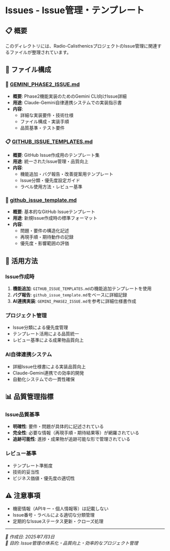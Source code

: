 # Issues - Issue管理・テンプレート

## 📋 概要
このディレクトリには、Radio-CalisthenicsプロジェクトのIssue管理に関連するファイルが整理されています。

## 📁 ファイル構成

### 🤖 [GEMINI_PHASE2_ISSUE.md](./GEMINI_PHASE2_ISSUE.md)
- **概要**: Phase2機能実装のためのGemini CLI向けIssue詳細
- **用途**: Claude-Gemini自律連携システムでの実装指示書
- **内容**: 
  - 詳細な実装要件・技術仕様
  - ファイル構成・実装手順
  - 品質基準・テスト要件

### 📋 [GITHUB_ISSUE_TEMPLATES.md](./GITHUB_ISSUE_TEMPLATES.md)
- **概要**: GitHub Issue作成用のテンプレート集
- **用途**: 統一されたIssue管理・品質向上
- **内容**:
  - 機能追加・バグ報告・改善提案用テンプレート
  - Issue分類・優先度設定ガイド
  - ラベル使用方法・レビュー基準

### 📝 [github_issue_template.md](./github_issue_template.md)
- **概要**: 基本的なGitHub Issueテンプレート
- **用途**: 新規Issue作成時の標準フォーマット
- **内容**:
  - 問題・要件の構造化記述
  - 再現手順・期待動作の記録
  - 優先度・影響範囲の評価

## 🎯 活用方法

### Issue作成時
1. **機能追加**: `GITHUB_ISSUE_TEMPLATES.md`の機能追加テンプレートを使用
2. **バグ報告**: `github_issue_template.md`をベースに詳細記録
3. **AI連携実装**: `GEMINI_PHASE2_ISSUE.md`を参考に詳細仕様書作成

### プロジェクト管理
- Issue分類による優先度管理
- テンプレート活用による品質統一
- レビュー基準による成果物品質向上

### AI自律連携システム
- 詳細Issue仕様書による実装品質向上
- Claude-Gemini連携での効率的開発
- 自動化システムでの一貫性確保

## 📊 品質管理指標

### Issue品質基準
- **明確性**: 要件・問題が具体的に記述されている
- **完全性**: 必要な情報（再現手順・期待結果等）が網羅されている
- **追跡可能性**: 進捗・成果物が追跡可能な形で管理されている

### レビュー基準
- テンプレート準拠度
- 技術的妥当性
- ビジネス価値・優先度の適切性

## ⚠️ 注意事項
- 機密情報（APIキー・個人情報等）は記載しない
- Issue番号・ラベルによる適切な分類管理
- 定期的なIssueステータス更新・クローズ処理

---

*📅 作成日: 2025年7月3日*  
*🎯 目的: Issue管理の体系化・品質向上・効率的なプロジェクト管理*